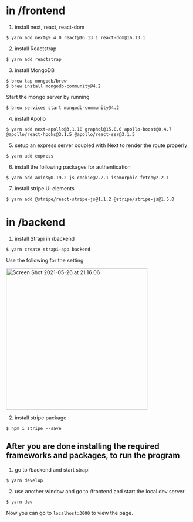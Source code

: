 # in /frontend
1. install next, react, react-dom
```
$ yarn add next@9.4.0 react@16.13.1 react-dom@16.13.1
```
2. install Reactstrap
```
$ yarn add reactstrap
```
3. install MongoDB
```
$ brew tap mongodb/brew
$ brew install mongodb-community@4.2
```
Start the mongo server by running
```
$ brew services start mongodb-community@4.2
```
4. install Apollo
```
$ yarn add next-apollo@3.1.10 graphql@15.0.0 apollo-boost@0.4.7 @apollo/react-hooks@3.1.5 @apollo/react-ssr@3.1.5
```
5. setup an express server coupled with Next to render the route properly
```
$ yarn add express
```
6. install the following packages for authentication
```
$ yarn add axios@0.19.2 js-cookie@2.2.1 isomorphic-fetch@2.2.1
```
7. install stripe UI elements
```
$ yarn add @stripe/react-stripe-js@1.1.2 @stripe/stripe-js@1.5.0
```
# in /backend
1. install Strapi in /backend
```
$ yarn create strapi-app backend
```
Use the following for the setting

<img width="385" alt="Screen Shot 2021-05-26 at 21 16 06" src="https://user-images.githubusercontent.com/26180704/119765345-f1a58e80-be67-11eb-9336-a9ed4c51b829.png">

2. install stripe package
```
$ npm i stripe --save
```
## After you are done installing the required frameworks and packages, to run the program
1. go to /backend and start strapi
```
$ yarn develop
```
2. use another window and go to /frontend and start the local dev server
```
$ yarn dev
```

Now you can go to `localhost:3000` to view the page.
